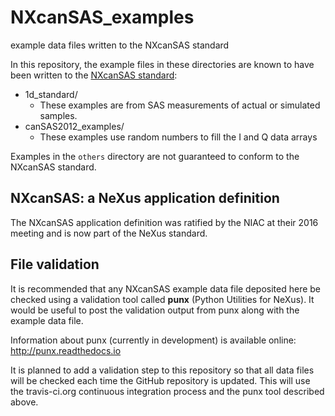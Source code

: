 # NXcanSAS_examples
example data files written to the NXcanSAS standard

In this repository, the example files in these directories are known
to have been written to the [NXcanSAS standard](http://download.nexusformat.org/doc/html/classes/applications/NXcanSAS.html ):

* 1d_standard/
  * These examples are from SAS measurements of actual or simulated samples.
* canSAS2012_examples/
  * These examples use random numbers to fill the I and Q data arrays

Examples in the `others` directory are not guaranteed to conform
to the NXcanSAS standard.

## NXcanSAS: a NeXus application definition
The NXcanSAS application definition was ratified by the NIAC at their 2016 meeting
and is now part of the NeXus standard.


## File validation
It is recommended that any NXcanSAS example data file deposited here
be checked using a validation tool called 
**punx** (Python Utilities for NeXus).
It would be useful to post the validation output from punx along with the example data file.

Information about punx (currently in development) is available online: http://punx.readthedocs.io

It is planned to add a validation step to this repository so that all data files will
be checked each time the GitHub repository is updated.  This will use the travis-ci.org
continuous integration process and the punx tool described above.
